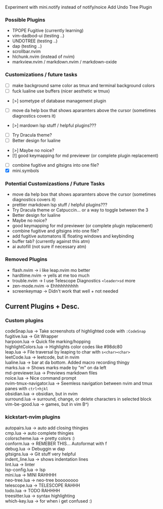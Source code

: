 Experiment with mini.notify instead of notify/noice
Add Undo Tree Plugin

###  Possible Plugins
- TPOPE Fugitive (currently learning)
- vim-dadbod-ui  (testing ..)
- UNDOTREE       (testing ..)
- dap            (testing ..)
- scrollbar.nvim
- hlchunk.nvim (instead of nvim)
- markview.nvim / markdown.nvim / markdown-oxide

###  Customizations / future tasks 
- [ ] make background same color as tmux and terminal background colors
- [ ] fuck lualine use buffers (nicer aesthetic w tmux)
- [>] sometype of database management plugin
- [ ] move da help box that shows aparamters above the cursor (sometimes diagnostics covers it)
- [>] mardown lsp stuff / helpful plugins???
- [ ] Try Dracula theme?
- [ ] Better design for lualine
- [>] Maybe no noice?
- [!] good keymapping for md previewer (or complete plugin replacement)
- [ ] combine fugitive and gitsigns into one file?
- [x] mini.symbols

###  Potential Customizastions / Future Tasks 
- move da help box that shows aparamters above the cursor (sometimes diagnostics covers it)
- prettier markdown lsp stuff / helpful plugins???
- Try Dracula theme or Catpuccin... or a way to toggle between the 3
- Better design for lualine
- Maybe no noice?
- good keymapping for md previewer (or complete plugin replacement)
- combine fugitive and gitsigns into one file?
- add fugitive automatons IE floating windows and keybinding
- buffer tab? (currently against this atm)
- ai autofill (not sure if necessary atm)

###  Removed Plugins 
- flash.nvim    -> i like leap.nvim mo better
- hardtime.nvim -> yells at me too much
- trouble.nvim  -> I use Telescope Diagnostics `<leader>sd` more
- zen-mode.nvim -> Ehhhhhhhhhh
- screenkeymap  -> Didn't work that well + not needed

## Current Plugins + Desc.
### **Custom plugins**
codeSnap.lua             -> Take screenshots of highlighted code with `:CodeSnap`  
fugitive.lua             -> Git Wrapper  
harpoon.lua              -> Quick file marking/hopping  
highlightColors.lua      -> Highlights color codes like #98dc80  
leap.lua                 -> File traversal by leaping to char with `s<char><char>`  
leetCode.lua             -> leetcode, but in nvim  
lualine.lua              -> bar at da bottom. Added macro recording thingy  
marks.lua                -> Shows marks made by "m<char>" on da left  
md-previewer.lua         -> Previews markdown files  
noice.lua                -> Nice command prompt  
nvim-tmux-navigator.lua  -> Seemless navigation between nvim and tmux panes with `ctrl+hjkl`  
obsidian.lua             -> obsidian, but in nvim  
surround.lua             -> surround, change, or delete characters in selected block  
vim-be-good.lua          -> games, but in vim B^)  

### **kickstart-nvim plugins**  
autopairs.lua            -> auto add closing thingies  
cmp.lua                  -> auto complete thingies  
colorscheme.lua          -> pretty colors :)  
conform.lua              -> REMEBER THIS... Autoformat with <leader>f  
debug.lua                -> Debuggin w dap  
gitsigns.lua             -> Git stuff very helpful  
indent_line.lua          -> shows indentation lines  
lint.lua                 -> linter  
lsp-config.lua           -> lsp  
mini.lua                 -> MINI RAHHHH  
neo-tree.lua             -> neo-tree boooooooo  
telescope.lua            -> TELESCOPE RAHHH  
todo.lua                 -> TODO RAHHHH  
treesitter.lua           -> syntax highlighting  
which-key.lua            -> for when i get confused :)  
